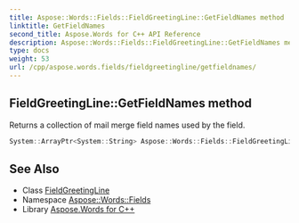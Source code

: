 ```yaml
---
title: Aspose::Words::Fields::FieldGreetingLine::GetFieldNames method
linktitle: GetFieldNames
second_title: Aspose.Words for C++ API Reference
description: Aspose::Words::Fields::FieldGreetingLine::GetFieldNames method. Returns a collection of mail merge field names used by the field in C++.
type: docs
weight: 53
url: /cpp/aspose.words.fields/fieldgreetingline/getfieldnames/
---
```

## FieldGreetingLine::GetFieldNames method


Returns a collection of mail merge field names used by the field.

```cpp
System::ArrayPtr<System::String> Aspose::Words::Fields::FieldGreetingLine::GetFieldNames() override
```

## See Also

* Class [FieldGreetingLine](../)
* Namespace [Aspose::Words::Fields](../../)
* Library [Aspose.Words for C++](../../../)
